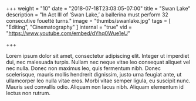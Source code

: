 +++
weight = "10"
date = "2018-07-18T23:03:05-07:00"
title = "Swan Lake"
description = "In Act III of ‘Swan Lake,’ a ballerina must perform 32 consecutive fouetté turns."
image = "thumbs/swanlake.jpg"
tags = [ "Editing", "Cinematography" ]
internal = "true"
vid = "https://www.youtube.com/embed/dYhq0Wue1eU"

+++

Lorem ipsum dolor sit amet, consectetur adipiscing elit. Integer ut imperdiet dui, nec malesuada turpis. Nullam nec neque vitae leo consequat aliquet vel nec nulla. Donec non maximus leo, quis fermentum nibh. Donec scelerisque, mauris mollis hendrerit dignissim, justo urna feugiat ante, ut ullamcorper leo nulla vitae eros. Morbi vitae semper ligula, eu suscipit nunc. Mauris sed convallis odio. Aliquam non lacus nibh. Aliquam elementum id lectus non rutrum.
